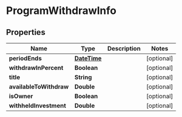 # ProgramWithdrawInfo

## Properties
Name | Type | Description | Notes
------------ | ------------- | ------------- | -------------
**periodEnds** | [**DateTime**](DateTime.md) |  |  [optional]
**withdrawInPercent** | **Boolean** |  |  [optional]
**title** | **String** |  |  [optional]
**availableToWithdraw** | **Double** |  |  [optional]
**isOwner** | **Boolean** |  |  [optional]
**withheldInvestment** | **Double** |  |  [optional]

